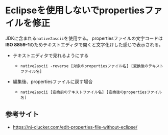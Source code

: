 # Eclipseを使用しないでpropertiesファイルを修正

JDKに含まれる`native2ascii`を使用する。
propertiesファイルの文字コードは**ISO 8859-1**のためテキストエディタで開くと文字化けした感じで表示される。

- テキストエディタで見れるようにする
    - `native2ascii -reverse [対象のpropertiesファイル名] [変換後のテキストファイル名]`

- 編集後、propertiesファイルに戻す場合
    - `native2ascii [変換前のテキストファイル名] [変換後のpropertiesファイル名]`

## 参考サイト

- https://nj-clucker.com/edit-properties-file-without-eclipse/